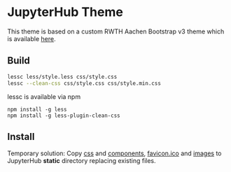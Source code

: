 
# JupyterHub Theme

This theme is based on a custom RWTH Aachen Bootstrap v3 theme which is available [here](https://git.rwth-aachen.de/icmeaix/rwth-bootstrap).

## Build

```bash
lessc less/style.less css/style.css
lessc --clean-css css/style.css css/style.min.css
```

lessc is available via npm

```
npm install -g less
npm install -g less-plugin-clean-css
```

## Install

Temporary solution: Copy [css](css) and [components](components), [favicon.ico](favicon.ico) and [images](images) to JupyterHub **static** directory replacing existing files.
